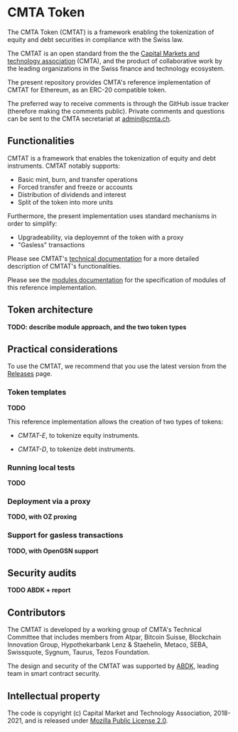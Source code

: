 # CMTA Token 

The CMTA Token (CMTAT) is a framework enabling the tokenization of
equity and debt securities in compliance with the Swiss law.

The CMTAT is an open standard from the the [Capital Markets and
technology association](http://www.cmta.ch/) (CMTA), and the product of
collaborative work by the leading organizations in the Swiss finance and
technology ecosystem.

The present repository provides CMTA's reference implementation of CMTAT
for Ethereum, as an ERC-20 compatible token.


The preferred way to receive comments is through the GitHub issue
tracker (therefore making the comments public).  Private comments and
questions can be sent to the CMTA secretariat at <a
href="mailto:admin@cmta.ch">admin@cmta.ch</a>.


## Functionalities 

CMTAT is a framework that enables the tokenization of equity and debt
instruments.
CMTAT notably supports:

* Basic mint, burn, and transfer operations
* Forced transfer and freeze or accounts
* Distribution of dividends and interest
* Split of the token into more units 

Furthermore, the present implementation uses standard mechanisms in order to simplify:

* Upgradeability, via deployemnt of the token with a proxy
* "Gasless" transactions

Please see CMTAT's [technical documentation](doc/CMTAT.pdf) for a more
detailed description of CMTAT's functionalities.

Please see the [modules documentation](doc/modules) for the
specification of modules of this reference implementation.

## Token architecture

**TODO: describe module approach, and the two token types**


## Practical considerations

To use the CMTAT, we recommend that you use the latest version from the
[Releases](https://github.com/CMTA/CMTAT/releases) page.


### Token templates

**TODO**

This reference implementation allows the creation of two types of tokens:

* *CMTAT-E*, to tokenize equity instruments.

* *CMTAT-D*, to tokenize debt instruments.

### Running local tests

**TODO**

### Deployment via a proxy

**TODO, with OZ proxing**

### Support for gasless transactions

**TODO, with OpenGSN support**


## Security audits

**TODO ABDK + report**


## Contributors

The CMTAT is developed by a working group of CMTA's Technical Committee
that includes members from Atpar, Bitcoin Suisse, Blockchain Innovation
Group, Hypothekarbank Lenz & Staehelin, Metaco, SEBA, Swissquote,
Sygnum, Taurus, Tezos Foundation.

The design and security of the CMTAT was supported by
[ABDK](https://abdk.consulting/), leading team in smart contract
security.

## Intellectual property

The code is copyright (c) Capital Market and Technology Association,
2018-2021, and is released under [Mozilla Public License
2.0](./LICENSE.md).

